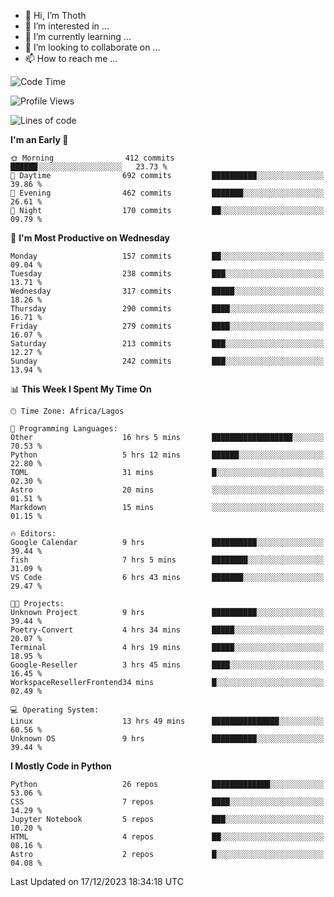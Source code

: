 <!---
thoth2357/thoth2357 is a ✨ special ✨ repository because its `README.md` (this file) appears on your GitHub profile.
You can click the Preview link to take a look at your changes.
--->

- 👋 Hi, I’m Thoth
- 👀 I’m interested in ...
- 🌱 I’m currently learning ...
- 💞️ I’m looking to collaborate on ...
- 📫 How to reach me ...




<!--START_SECTION:waka-->
![Code Time](http://img.shields.io/badge/Code%20Time-2%2C570%20hrs%2021%20mins-blue)

![Profile Views](http://img.shields.io/badge/Profile%20Views-0-blue)

![Lines of code](https://img.shields.io/badge/From%20Hello%20World%20I%27ve%20Written-30.2%20million%20lines%20of%20code-blue)

**I'm an Early 🐤** 

```text
🌞 Morning                412 commits         ██████░░░░░░░░░░░░░░░░░░░   23.73 % 
🌆 Daytime                692 commits         ██████████░░░░░░░░░░░░░░░   39.86 % 
🌃 Evening                462 commits         ███████░░░░░░░░░░░░░░░░░░   26.61 % 
🌙 Night                  170 commits         ██░░░░░░░░░░░░░░░░░░░░░░░   09.79 % 
```
📅 **I'm Most Productive on Wednesday** 

```text
Monday                   157 commits         ██░░░░░░░░░░░░░░░░░░░░░░░   09.04 % 
Tuesday                  238 commits         ███░░░░░░░░░░░░░░░░░░░░░░   13.71 % 
Wednesday                317 commits         █████░░░░░░░░░░░░░░░░░░░░   18.26 % 
Thursday                 290 commits         ████░░░░░░░░░░░░░░░░░░░░░   16.71 % 
Friday                   279 commits         ████░░░░░░░░░░░░░░░░░░░░░   16.07 % 
Saturday                 213 commits         ███░░░░░░░░░░░░░░░░░░░░░░   12.27 % 
Sunday                   242 commits         ███░░░░░░░░░░░░░░░░░░░░░░   13.94 % 
```


📊 **This Week I Spent My Time On** 

```text
🕑︎ Time Zone: Africa/Lagos

💬 Programming Languages: 
Other                    16 hrs 5 mins       ██████████████████░░░░░░░   70.53 % 
Python                   5 hrs 12 mins       ██████░░░░░░░░░░░░░░░░░░░   22.80 % 
TOML                     31 mins             █░░░░░░░░░░░░░░░░░░░░░░░░   02.30 % 
Astro                    20 mins             ░░░░░░░░░░░░░░░░░░░░░░░░░   01.51 % 
Markdown                 15 mins             ░░░░░░░░░░░░░░░░░░░░░░░░░   01.15 % 

🔥 Editors: 
Google Calendar          9 hrs               ██████████░░░░░░░░░░░░░░░   39.44 % 
fish                     7 hrs 5 mins        ████████░░░░░░░░░░░░░░░░░   31.09 % 
VS Code                  6 hrs 43 mins       ███████░░░░░░░░░░░░░░░░░░   29.47 % 

🐱‍💻 Projects: 
Unknown Project          9 hrs               ██████████░░░░░░░░░░░░░░░   39.44 % 
Poetry-Convert           4 hrs 34 mins       █████░░░░░░░░░░░░░░░░░░░░   20.07 % 
Terminal                 4 hrs 19 mins       █████░░░░░░░░░░░░░░░░░░░░   18.95 % 
Google-Reseller          3 hrs 45 mins       ████░░░░░░░░░░░░░░░░░░░░░   16.45 % 
WorkspaceResellerFrontend34 mins             █░░░░░░░░░░░░░░░░░░░░░░░░   02.49 % 

💻 Operating System: 
Linux                    13 hrs 49 mins      ███████████████░░░░░░░░░░   60.56 % 
Unknown OS               9 hrs               ██████████░░░░░░░░░░░░░░░   39.44 % 
```

**I Mostly Code in Python** 

```text
Python                   26 repos            █████████████░░░░░░░░░░░░   53.06 % 
CSS                      7 repos             ████░░░░░░░░░░░░░░░░░░░░░   14.29 % 
Jupyter Notebook         5 repos             ███░░░░░░░░░░░░░░░░░░░░░░   10.20 % 
HTML                     4 repos             ██░░░░░░░░░░░░░░░░░░░░░░░   08.16 % 
Astro                    2 repos             █░░░░░░░░░░░░░░░░░░░░░░░░   04.08 % 
```




 Last Updated on 17/12/2023 18:34:18 UTC
<!--END_SECTION:waka-->
<!--![](http://github-profile-summary-cards.vercel.app/api/cards/profile-details?username=thoth2357&theme=2077)

![](http://github-profile-summary-cards.vercel.app/api/cards/stats?username=thoth2357&theme=2077)![](http://github-profile-summary-cards.vercel.app/api/cards/productive-time?username=thoth2357&theme=2077&utcOffset=8) -->
